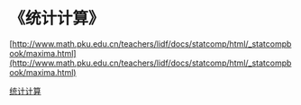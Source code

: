# 《统计计算》

[http://www.math.pku.edu.cn/teachers/lidf/docs/statcomp/html/_statcompbook/maxima.html](http://www.math.pku.edu.cn/teachers/lidf/docs/statcomp/html/_statcompbook/maxima.html)



[统计计算](http://www.math.pku.edu.cn/teachers/lidf/docs/statcomp/html/_statcompbook/intro-intro.html)


























